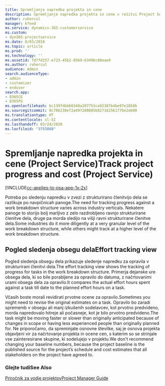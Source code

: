 ```yaml
---
title: Spremljanje napredka projekta in cene
description: Spremljanje napredka projekta in cene v rešitvi Project Service
author: ruhercul
manager: kfend
ms.service: dynamics-365-customerservice
ms.custom:
- dyn365-projectservice
ms.date: 8/03/2018
ms.topic: article
ms.prod: ''
ms.technology: ''
ms.assetid: fd7fd257-e723-45b2-8569-63496c80eae9
ms.author: ruhercul
audience: Admin
search.audienceType:
- admin
- customizer
- enduser
search.app:
- D365CE
- D365PS
ms.openlocfilehash: bc139fdbb60340a207753ca92387b4be97e1858b
ms.sourcegitcommit: 8c786230ef2a497280885b827162561776e2eb00
ms.translationtype: HT
ms.contentlocale: sl-SI
ms.lasthandoff: 03/24/2020
ms.locfileid: "3755868"
---
```

# <a name="track-project-progress-and-cost-project-service"></a><span data-ttu-id="cbc69-103">Spremljanje napredka projekta in cene (Project Service)</span><span class="sxs-lookup"><span data-stu-id="cbc69-103">Track project progress and cost (Project Service)</span></span>

[!INCLUDE[cc-applies-to-psa-app-1x-2x](../includes/cc-applies-to-psa-app-1x-2x.md)]

<span data-ttu-id="cbc69-104">Potreba po sledenju napredku v zvezi z strukturirano členitvijo dela se razlikuje po navpičnicah panoge.</span><span class="sxs-lookup"><span data-stu-id="cbc69-104">The need for tracking progress against a work breakdown structure varies across industry verticals.</span></span> <span data-ttu-id="cbc69-105">Nekatere panoge to storijo bolj marljivo z zelo razdrobljeno ravnjo strukturirane členitve dela, druge pa morda sledijo na višji ravni strukturirane členitve dela.</span><span class="sxs-lookup"><span data-stu-id="cbc69-105">Some industries do it more diligently at a very granular level of the work breakdown structure, while others might track at a higher level of the work breakdown structure.</span></span>  
  
## <a name="effort-tracking-view"></a><span data-ttu-id="cbc69-106">Pogled sledenja obsegu dela</span><span class="sxs-lookup"><span data-stu-id="cbc69-106">Effort tracking view</span></span>  
<span data-ttu-id="cbc69-107">Pogled sledenja obsegu dela prikazuje sledenje napredku za opravila v strukturirani členitvi dela.</span><span class="sxs-lookup"><span data-stu-id="cbc69-107">The effort tracking view shows the tracking of progress for tasks in the work breakdown structure.</span></span> <span data-ttu-id="cbc69-108">Primerja dejanske ure obsega dela, ki so bile porabljene za opravilo do datuma, z načrtovanimi urami obsega dela za opravilo.</span><span class="sxs-lookup"><span data-stu-id="cbc69-108">It compares the actual effort hours spent against a task till date to the planned effort hours on a task.</span></span>  
  
<span data-ttu-id="cbc69-109">Včasih boste morali revidirati prvotne ocene za opravilo.</span><span class="sxs-lookup"><span data-stu-id="cbc69-109">Sometimes you might need to revise the original estimates on a task.</span></span> <span data-ttu-id="cbc69-110">Opravilo bo zaradi sprememb v obsegu ali manj izkušenih sodelavcev, kot prvotno predvideno, morda napredovalo hitreje ali počasneje, kot je bilo prvotno predvideno.</span><span class="sxs-lookup"><span data-stu-id="cbc69-110">The task might be moving faster or slower than originally anticipated because of changes in scope or having less experienced people than originally planned for.</span></span> <span data-ttu-id="cbc69-111">Ne priporočamo, da spreminjate osnovne številke, saj je osnova projekta objavljeni vir za načrtovanje projekta in ocene cen, s katerim so se strinjale vse zainteresirane skupine, ki sodelujejo v projektu.</span><span class="sxs-lookup"><span data-stu-id="cbc69-111">We don't recommend changing your baseline numbers, because the project baseline is the published source for the project’s schedule and cost estimates that all stakeholders on the project have agreed to.</span></span>  
  
### <a name="see-also"></a><span data-ttu-id="cbc69-112">Glejte tudi</span><span class="sxs-lookup"><span data-stu-id="cbc69-112">See Also</span></span>  
 [<span data-ttu-id="cbc69-113">Priročnik za vodje projektov</span><span class="sxs-lookup"><span data-stu-id="cbc69-113">Project Manager Guide</span></span>](../project-service/project-manager-guide.md)
